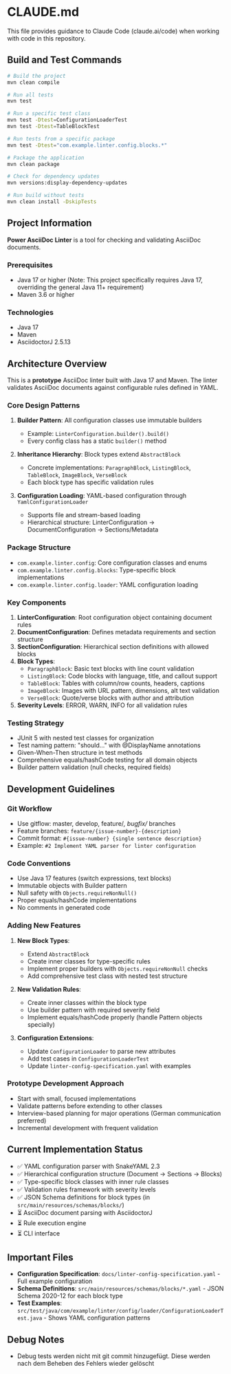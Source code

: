 # CLAUDE.md

This file provides guidance to Claude Code (claude.ai/code) when working with code in this repository.

## Build and Test Commands

```bash
# Build the project
mvn clean compile

# Run all tests
mvn test

# Run a specific test class
mvn test -Dtest=ConfigurationLoaderTest
mvn test -Dtest=TableBlockTest

# Run tests from a specific package
mvn test -Dtest="com.example.linter.config.blocks.*"

# Package the application
mvn clean package

# Check for dependency updates
mvn versions:display-dependency-updates

# Run build without tests
mvn clean install -DskipTests
```

## Project Information

**Power AsciiDoc Linter** is a tool for checking and validating AsciiDoc documents.

### Prerequisites

- Java 17 or higher (Note: This project specifically requires Java 17, overriding the general Java 11+ requirement)
- Maven 3.6 or higher

### Technologies

- Java 17
- Maven
- AsciidoctorJ 2.5.13

## Architecture Overview

This is a **prototype** AsciiDoc linter built with Java 17 and Maven. The linter validates AsciiDoc documents against configurable rules defined in YAML.

### Core Design Patterns

1. **Builder Pattern**: All configuration classes use immutable builders
   - Example: `LinterConfiguration.builder().build()`
   - Every config class has a static `builder()` method

2. **Inheritance Hierarchy**: Block types extend `AbstractBlock`
   - Concrete implementations: `ParagraphBlock`, `ListingBlock`, `TableBlock`, `ImageBlock`, `VerseBlock`
   - Each block type has specific validation rules

3. **Configuration Loading**: YAML-based configuration through `YamlConfigurationLoader`
   - Supports file and stream-based loading
   - Hierarchical structure: LinterConfiguration → DocumentConfiguration → Sections/Metadata

### Package Structure

- `com.example.linter.config`: Core configuration classes and enums
- `com.example.linter.config.blocks`: Type-specific block implementations
- `com.example.linter.config.loader`: YAML configuration loading

### Key Components

1. **LinterConfiguration**: Root configuration object containing document rules
2. **DocumentConfiguration**: Defines metadata requirements and section structure
3. **SectionConfiguration**: Hierarchical section definitions with allowed blocks
4. **Block Types**: 
   - `ParagraphBlock`: Basic text blocks with line count validation
   - `ListingBlock`: Code blocks with language, title, and callout support
   - `TableBlock`: Tables with column/row counts, headers, captions
   - `ImageBlock`: Images with URL pattern, dimensions, alt text validation
   - `VerseBlock`: Quote/verse blocks with author and attribution
5. **Severity Levels**: ERROR, WARN, INFO for all validation rules

### Testing Strategy

- JUnit 5 with nested test classes for organization
- Test naming pattern: "should..." with @DisplayName annotations
- Given-When-Then structure in test methods
- Comprehensive equals/hashCode testing for all domain objects
- Builder pattern validation (null checks, required fields)

## Development Guidelines

### Git Workflow

- Use gitflow: master, develop, feature/*, bugfix/* branches
- Feature branches: `feature/{issue-number}-{description}`
- Commit format: `#{issue-number} {single sentence description}`
- Example: `#2 Implement YAML parser for linter configuration`

### Code Conventions

- Use Java 17 features (switch expressions, text blocks)
- Immutable objects with Builder pattern
- Null safety with `Objects.requireNonNull()`
- Proper equals/hashCode implementations
- No comments in generated code

### Adding New Features

1. **New Block Types**: 
   - Extend `AbstractBlock`
   - Create inner classes for type-specific rules
   - Implement proper builders with `Objects.requireNonNull` checks
   - Add comprehensive test class with nested test structure

2. **New Validation Rules**: 
   - Create inner classes within the block type
   - Use builder pattern with required severity field
   - Implement equals/hashCode properly (handle Pattern objects specially)

3. **Configuration Extensions**: 
   - Update `ConfigurationLoader` to parse new attributes
   - Add test cases in `ConfigurationLoaderTest`
   - Update `linter-config-specification.yaml` with examples

### Prototype Development Approach

- Start with small, focused implementations
- Validate patterns before extending to other classes
- Interview-based planning for major operations (German communication preferred)
- Incremental development with frequent validation

## Current Implementation Status

- ✅ YAML configuration parser with SnakeYAML 2.3
- ✅ Hierarchical configuration structure (Document → Sections → Blocks)
- ✅ Type-specific block classes with inner rule classes
- ✅ Validation rules framework with severity levels
- ✅ JSON Schema definitions for block types (in `src/main/resources/schemas/blocks/`)
- ⏳ AsciiDoc document parsing with AsciidoctorJ
- ⏳ Rule execution engine
- ⏳ CLI interface

## Important Files

- **Configuration Specification**: `docs/linter-config-specification.yaml` - Full example configuration
- **Schema Definitions**: `src/main/resources/schemas/blocks/*.yaml` - JSON Schema 2020-12 for each block type
- **Test Examples**: `src/test/java/com/example/linter/config/loader/ConfigurationLoaderTest.java` - Shows YAML configuration patterns

## Debug Notes

- Debug tests werden nicht mit git commit hinzugefügt. Diese werden nach dem Beheben des Fehlers wieder gelöscht